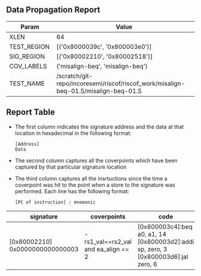
## Data Propagation Report

| Param       | Value    |
|-------------|----------|
| XLEN        | 64      |
| TEST_REGION | [('0x8000039c', '0x800003e0')]      |
| SIG_REGION  | [('0x80002210', '0x80002518')]      |
| COV_LABELS  | ('misalign-beq', 'misalign-beq')      |
| TEST_NAME   | /scratch/git-repo/incoresemi/riscof/riscof_work/misalign-beq-01.S/misalign-beq-01.S    |

## Report Table

- The first column indicates the signature address and the data at that location in hexadecimal in the following format: 
  ```
  [Address]
  Data
  ```

- The second column captures all the coverpoints which have been captured by that particular signature location

- The third column captures all the insrtuctions since the time a coverpoint was
  hit to the point when a store to the signature was performed. Each line has
  the following format:
  ```
  [PC of instruction] : mnemonic
  ```

<style>
table th:first-of-type {
    width: 5%;
}
table th:nth-of-type(2) {
    width: 40%;
}
table th:nth-of-type(3) {
    width: 55%;
}
</style>

|            signature             |               coverpoints                |                                             code                                              |
|----------------------------------|------------------------------------------|-----------------------------------------------------------------------------------------------|
|[0x80002210]<br>0x0000000000000003|-  rs1_val==rs2_val and ea_align == 2<br> |[0x800003c4]:beq a0, a1, 14<br> [0x800003d2]:addi sp, zero, 3<br> [0x800003d6]:jal zero, 6<br> |
